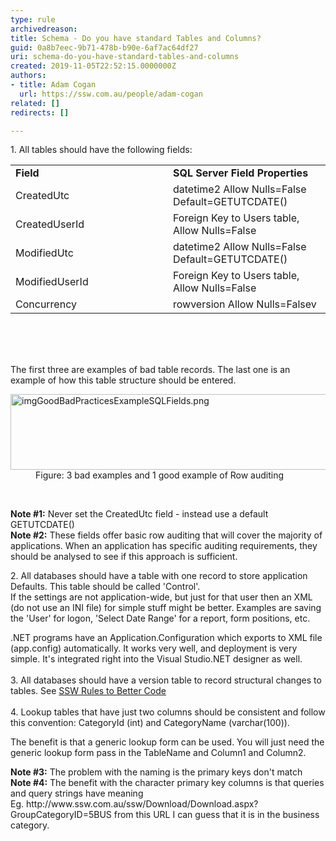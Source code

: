 ```yaml
---
type: rule
archivedreason: 
title: Schema - Do you have standard Tables and Columns?
guid: 0a8b7eec-9b71-478b-b90e-6af7ac64df27
uri: schema-do-you-have-standard-tables-and-columns
created: 2019-11-05T22:52:15.0000000Z
authors:
- title: Adam Cogan
  url: https://ssw.com.au/people/adam-cogan
related: []
redirects: []

---
```



1.&#160;All tables should have the following fields&#58;<br><div><table cellspacing="0" width="100%" class="ssw15-rteTable-default"><tbody><tr><td class="ssw15-rteTable-default" style="width&#58;50%;"><strong>Field</strong></td><td class="ssw15-rteTable-default" style="width&#58;50%;"><strong>SQL Server Field Properties</strong></td></tr><tr><td class="ssw15-rteTable-default">CreatedUtc</td><td class="ssw15-rteTable-default">datetime2 Allow Nulls=False Default=GETUTCDATE()</td></tr><tr><td class="ssw15-rteTable-default">CreatedUserId</td><td class="ssw15-rteTable-default">Foreign Key to Users table, Allow Nulls=False</td></tr><tr><td class="ssw15-rteTable-default">ModifiedUtc</td><td class="ssw15-rteTable-default">datetime2 Allow Nulls=False Default=GETUTCDATE()</td></tr><tr><td class="ssw15-rteTable-default">ModifiedUserId</td><td class="ssw15-rteTable-default">Foreign Key to Users table, Allow Nulls=False</td></tr><tr><td class="ssw15-rteTable-default">Concurrency</td><td class="ssw15-rteTable-default">rowversion Allow Nulls=Falsev<br></td></tr></tbody></table><br></div>
<br><excerpt class='endintro'></excerpt><br>
<p>​The first three are examples of bad table records. The last one is an example of how this table structure should be entered.<br>
</p><dl class="image"><dt><img src="/PublishingImages/imgGoodBadPracticesExampleSQLFields.png" alt="imgGoodBadPracticesExampleSQLFields.png" style="width&#58;750px;height&#58;121px;" /></dt><dd>Figure&#58; 3 bad examples and 1 good example of Row auditing</dd></dl>​
<p>
   <b>Note #1&#58;</b> Never set the CreatedUtc field - instead use a default GETUTCDATE()<br><b>Note #2&#58;</b> These fields offer basic row auditing that will cover the majority of applications. When an application has specific auditing&#160;requirements, they should be analysed to see if this approach is sufficient.</p><p>2. All databases should have a table with one record to store application Defaults. This table should be called 'Control'.<br>If the settings are not application-wide, but just for that user then an XML (do not use an INI file) for simple stuff might be better. Examples are saving the 'User' for logon, 'Select Date Range' for a report, form positions, etc.</p><p>.NET programs have an Application.Configuration which exports to XML file (app.config) automatically. It works very well, and deployment is very simple. It's integrated right into the Visual Studio.NET designer as well.<br><br>3. All databases should have a version table to record structural changes to tables. See&#160;<a href="/_layouts/15/FIXUPREDIRECT.ASPX?WebId=3dfc0e07-e23a-4cbb-aac2-e778b71166a2&amp;TermSetId=07da3ddf-0924-4cd2-a6d4-a4809ae20160&amp;TermId=dec3b0f2-a632-4842-ba6c-e8c7fb2ccf16">SSW Rules to Better Code​</a><br>&#160;<br>4. Lookup tables that have just two columns should be consistent and follow this convention&#58; CategoryId (int) and CategoryName (varchar(100)).</p><p>The benefit is that a generic lookup form can be used. You will just need the generic lookup form pass in the TableName and Column1 and Column2.</p><p>
   <b>Note #3&#58;</b> The problem with the naming is the primary keys don't match<br><b>Note #4&#58;</b> The benefit with the character primary key columns is that queries and query strings have meaning Eg.&#160;http&#58;//www.ssw.com.au/ssw/Download/Download.aspx?GroupCategoryID=5BUS&#160;from this URL I can guess that it is in the business category.<br></p>


